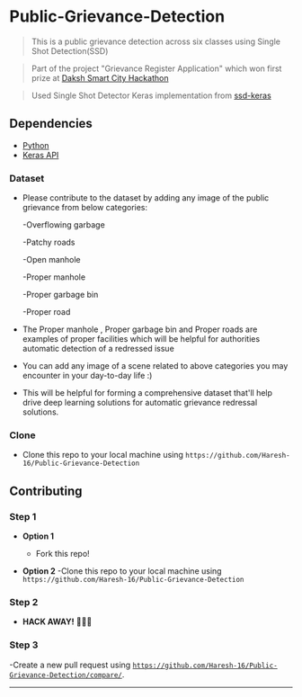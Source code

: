 # Public-Grievance-Detection

> This is a public grievance detection across six classes using Single Shot Detection(SSD)

> Part of the project "Grievance Register Application" which won first prize at [Daksh Smart City Hackathon](https://www.hackathon.com/event/daksh-hackathon-5e33c579bfeebd001b2de625)

> Used Single Shot Detector Keras implementation from [ssd-keras](https://github.com/pierluigiferrari/ssd_keras)

## Dependencies

- [Python](https://www.python.org/)
- [Keras API](https://keras.io/)

### Dataset

- Please contribute to the dataset by adding any image of the public grievance from below categories:

  -Overflowing garbage
  
  -Patchy roads
  
  -Open manhole
  
  -Proper manhole
  
  -Proper garbage bin
  
  -Proper road 
  
- The Proper manhole , Proper garbage bin and Proper roads are examples of proper facilities which will be helpful for authorities
  automatic detection of a redressed issue

- You can add any image of a scene related to above categories you may encounter in your day-to-day life :)

- This will be helpful for forming a comprehensive dataset that'll help drive deep learning solutions for automatic grievance redressal
  solutions.
  
### Clone

- Clone this repo to your local machine using `https://github.com/Haresh-16/Public-Grievance-Detection`


## Contributing

### Step 1

- **Option 1**
    - Fork this repo!

- **Option 2**
    -Clone this repo to your local machine using `https://github.com/Haresh-16/Public-Grievance-Detection`

### Step 2

- **HACK AWAY!**  🔨🔨🔨

### Step 3

-Create a new pull request using <a href="https://github.com/Haresh-16/Public-Grievance-Detection/compare/" target="_blank">`https://github.com/Haresh-16/Public-Grievance-Detection/compare/`</a>.

---
